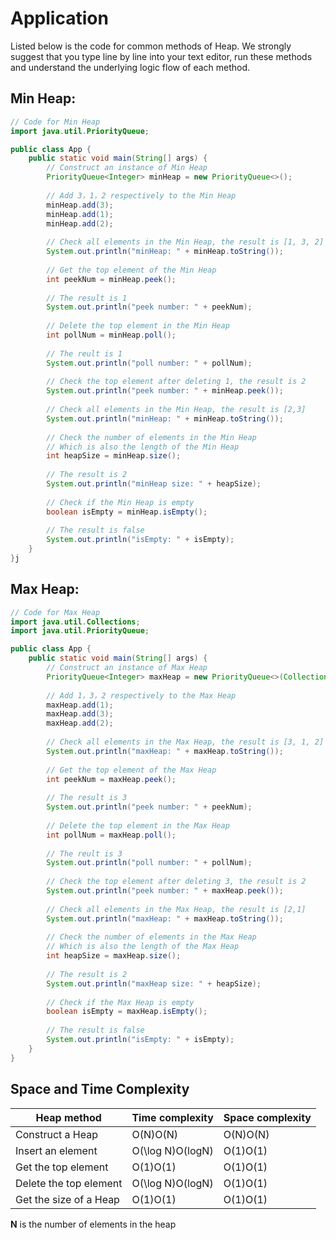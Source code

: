 # Application

Listed below is the code for common methods of Heap. We strongly suggest that you type line by line into your text editor, run these methods and understand the underlying logic flow of each method.

## **Min Heap:**

```java
// Code for Min Heap
import java.util.PriorityQueue;

public class App {
    public static void main(String[] args) {
        // Construct an instance of Min Heap
        PriorityQueue<Integer> minHeap = new PriorityQueue<>();
        
        // Add 3，1，2 respectively to the Min Heap
        minHeap.add(3);
        minHeap.add(1);
        minHeap.add(2);
        
        // Check all elements in the Min Heap, the result is [1, 3, 2]
        System.out.println("minHeap: " + minHeap.toString());
        
        // Get the top element of the Min Heap
        int peekNum = minHeap.peek();
        
        // The result is 1
        System.out.println("peek number: " + peekNum);
        
        // Delete the top element in the Min Heap
        int pollNum = minHeap.poll();
        
        // The reult is 1
        System.out.println("poll number: " + pollNum);
        
        // Check the top element after deleting 1, the result is 2
        System.out.println("peek number: " + minHeap.peek());
        
        // Check all elements in the Min Heap, the result is [2,3]
        System.out.println("minHeap: " + minHeap.toString());
        
        // Check the number of elements in the Min Heap
        // Which is also the length of the Min Heap
        int heapSize = minHeap.size();
        
        // The result is 2
        System.out.println("minHeap size: " + heapSize);
        
        // Check if the Min Heap is empty
        boolean isEmpty = minHeap.isEmpty();
        
        // The result is false
        System.out.println("isEmpty: " + isEmpty);
    }
}j
```

## **Max Heap:**

```java
// Code for Max Heap
import java.util.Collections;
import java.util.PriorityQueue;

public class App {
    public static void main(String[] args) {
        // Construct an instance of Max Heap
        PriorityQueue<Integer> maxHeap = new PriorityQueue<>(Collections.reverseOrder());
        
        // Add 1，3，2 respectively to the Max Heap
        maxHeap.add(1);
        maxHeap.add(3);
        maxHeap.add(2);
        
        // Check all elements in the Max Heap, the result is [3, 1, 2]
        System.out.println("maxHeap: " + maxHeap.toString());
        
        // Get the top element of the Max Heap
        int peekNum = maxHeap.peek();
        
        // The result is 3
        System.out.println("peek number: " + peekNum);
        
        // Delete the top element in the Max Heap
        int pollNum = maxHeap.poll();
        
        // The reult is 3
        System.out.println("poll number: " + pollNum);
        
        // Check the top element after deleting 3, the result is 2
        System.out.println("peek number: " + maxHeap.peek());
        
        // Check all elements in the Max Heap, the result is [2,1]
        System.out.println("maxHeap: " + maxHeap.toString());
        
        // Check the number of elements in the Max Heap
        // Which is also the length of the Max Heap
        int heapSize = maxHeap.size();
        
        // The result is 2
        System.out.println("maxHeap size: " + heapSize);
        
        // Check if the Max Heap is empty
        boolean isEmpty = maxHeap.isEmpty();
        
        // The result is false
        System.out.println("isEmpty: " + isEmpty);
    }
}
```

## Space and Time Complexity

| Heap method            | Time complexity  | Space complexity |
| ---------------------- | ---------------- | ---------------- |
| Construct a Heap       | O(N)O(N)         | O(N)O(N)         |
| Insert an element      | O(\log N)O(logN) | O(1)O(1)         |
| Get the top element    | O(1)O(1)         | O(1)O(1)         |
| Delete the top element | O(\log N)O(logN) | O(1)O(1)         |
| Get the size of a Heap | O(1)O(1)         | O(1)O(1)         |

**N** is the number of elements in the heap
